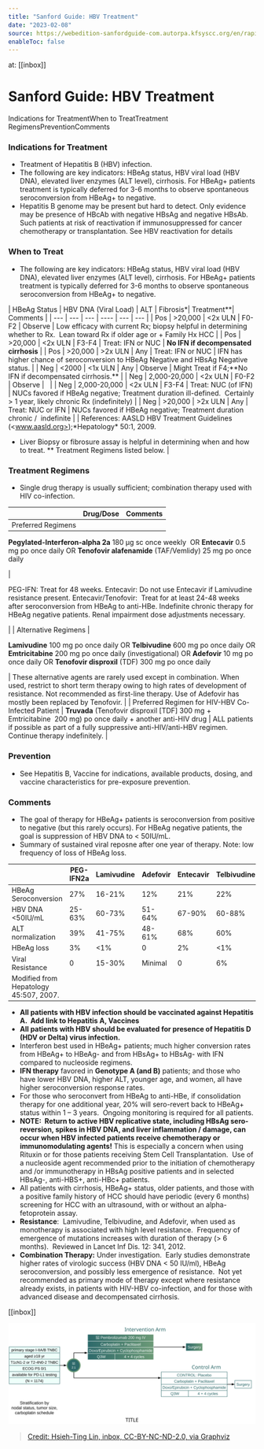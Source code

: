 ```yaml
---
title: "Sanford Guide: HBV Treatment"
date: "2023-02-08"
source: https://webedition-sanfordguide-com.autorpa.kfsyscc.org/en/rapid-reference/antiviral-therapy-topics/hepatitis/hepatitis-b-hbv/hbv-treatment
enableToc: false
---
```


at: [[inbox]]

# Sanford Guide: HBV Treatment

Indications for TreatmentWhen to TreatTreatment RegimensPreventionComments

### Indications for Treatment

- Treatment of Hepatitis B (HBV) infection.
- The following are key indicators: HBeAg status, HBV viral load (HBV DNA), elevated liver enzymes (ALT level), cirrhosis. For HBeAg+ patients treatment is typically deferred for 3-6 months to observe spontaneous seroconversion from HBeAg+ to negative.
- Hepatitis B genome may be present but hard to detect. Only evidence may be presence of HBcAb with negative HBsAg and negative HBsAb. Such patients at risk of reactivation if immunosuppressed for cancer chemotherapy or transplantation. See HBV reactivation for details

### When to Treat

- The following are key indicators: HBeAg status, HBV viral load (HBV DNA), elevated liver enzymes (ALT level), cirrhosis. For HBeAg+ patients treatment is typically deferred for 3-6 months to observe spontaneous seroconversion from HBeAg+ to negative.

| HBeAg Status | HBV DNA
(Viral Load) | ALT | Fibrosis*| Treatment**| Comments |
| --- | --- | --- | ---- | --- | --- |
| Pos | >20,000 | <2x ULN | F0-F2 | Observe | Low efficacy with current Rx; biopsy helpful in determining whether to Rx.  Lean toward Rx if older age or + Family Hx HCC |
| Pos | >20,000 | <2x ULN | F3-F4 | Treat: IFN or NUC | **No IFN if decompensated cirrhosis** |
| Pos | >20,000 | >2x ULN | Any | Treat: IFN or NUC | IFN has higher chance of seroconversion to HBeAg Negative and HBsAg Negative status. |
| Neg | <2000 | <1x ULN | Any | Observe | Might Treat if F4;**No IFN if decompensated cirrhosis.\*\* |
| Neg | 2,000-20,000 | <2x ULN | F0-F2 | Observe |   |
| Neg | 2,000-20,000 | <2x ULN | F3-F4 | Treat: NUC (of IFN) | NUCs favored if HBeAg negative; Treatment duration ill-defined.  Certainly > 1 year, likely chronic Rx (indefinitely) |
| Neg | >20,000 | >2x ULN | Any | Treat: NUC or IFN | NUCs favored if HBeAg negative; Treatment duration chronic /  indefinite |
| References: AASLD HBV Treatment Guidelines (<www.aasld.org>);*Hepatology\* 50:1, 2009.

- Liver Biopsy or fibrosure assay is helpful in determining when and how to treat.
  \*\* Treatment Regimens listed below. |

### Treatment Regimens

- Single drug therapy is usually sufficient; combination therapy used with HIV co-infection.

|                    | Drug/Dose | Comments |
| ------------------ | --------- | -------- |
| Preferred Regimens |

**Pegylated-Interferon-alpha 2a** 180 μg sc once weekly  OR
**Entecavir** 0.5 mg po once daily OR
**Tenofovir alafenamide** (TAF/Vemlidy) 25 mg po once daily

|

PEG-IFN: Treat for 48 weeks.
Entecavir: Do not use Entecavir if Lamivudine resistance present.
Entecavir/Tenofovir:  Treat for at least 24-48 weeks after seroconversion from HBeAg to anti-HBe. Indefinite chronic therapy for HBeAg negative patients. Renal impairment dose adjustments necessary.

|
| Alternative Regimens |

**Lamivudine** 100 mg po once daily OR
**Telbivudine** 600 mg po once daily OR
**Emtricitabine** 200 mg po once daily (investigational) OR
**Adefovir** 10 mg po once daily OR
**Tenofovir disproxil** (TDF) 300 mg po once daily

| These alternative agents are rarely used except in combination. When used, restrict to short term therapy owing to high rates of development of resistance. Not recommended as first-line therapy. Use of Adefovir has mostly been replaced by Tenofovir. |
| Preferred Regimen
for HIV-HBV Co-Infected Patient | **Truvada** (Tenofovir disproxil [TDF] 300 mg + Emtricitabine  200 mg) po once daily + another anti-HIV drug | ALL patients if possible as part of a fully suppressive anti-HIV/anti-HBV regimen.  Continue therapy indefinitely. |

### Prevention

- See Hepatitis B, Vaccine for indications, available products, dosing, and vaccine characteristics for pre-exposure prevention.

### Comments

- The goal of therapy for HBeAg+ patients is seroconversion from positive to negative (but this rarely occurs). For HBeAg negative patients, the goal is suppression of HBV DNA to < 50IU/mL.
- Summary of sustained viral reposne after one year of therapy. Note: low frequency of loss of HBeAg loss.

|                                        | PEG-IFN2a | Lamivudine | Adefovir | Entecavir | Telbivudine | Tenofovir |
| -------------------------------------- | --------- | ---------- | -------- | --------- | ----------- | --------- |
| HBeAg Seroconversion                   | 27%       | 16-21%     | 12%      | 21%       | 22%         | 21%       |
| HBV DNA <50IU/mL                       | 25-63%    | 60-73%     | 51-64%   | 67-90%    | 60-88%      | 80-95%    |
| ALT normalization                      | 39%       | 41-75%     | 48-61%   | 68%       | 60%         | 77%       |
| HBeAg loss                             | 3%        | <1%        | 0        | 2%        | <1%         | 3%        |
| Viral Resistance                       | 0         | 15-30%     | Minimal  | 0         | 6%          | 0         |
| Modified from Hepatology 45:507, 2007. |

- **All patients with HBV infection should be vaccinated against Hepatitis A.  Add link to Hepatitis A, Vaccines**
- **All patients with HBV should be evaluated for presence of Hepatitis D (HDV or Delta) virus infection.**
- Interferon best used in HBeAg+ patients; much higher conversion rates from HBeAg+ to HBeAg- and from HBsAg+ to HBsAg- with IFN compared to nucleoside regimens.
- **IFN therapy** favored in **Genotype A (and B)** patients; and those who have lower HBV DNA, higher ALT, younger age, and women, all have higher seroconversion response rates.
- For those who seroconvert from HBeAg to anti-HBe, if consolidation therapy for one additional year, 20% will sero-revert back to HBeAg+ status within 1 – 3 years.  Ongoing monitoring is required for all patients.
- **NOTE:  Return to active HBV replicative state, including HBsAg sero-reversion, spikes in HBV DNA, and liver inflammation / damage, can occur when HBV infected patients receive chemotherapy or immunomodulating agents!** This is especially a concern when using Rituxin or for those patients receiving Stem Cell Transplantation.  Use of a nucleoside agent recommended prior to the initiation of chemotherapy and /or immunotherapy in HBsAg positive patients and in selected HBsAg-, anti-HBS+, anti-HBc+ patients.
- All patients with cirrhosis, HBeAg+ status, older patients, and those with a positive family history of HCC should have periodic (every 6 months) screening for HCC with an ultrasound, with or without an alpha-fetoprotein assay.
- **Resistance**:  Lamivudine, Telbivudine, and Adefovir, when used as monotherapy is associated with high level resistance.  Frequency of emergence of mutations increases with duration of therapy (> 6 months).  Reviewed in Lancet Inf Dis. 12: 341, 2012.
- **Combination Therapy:** Under investigation.  Early studies demonstrate higher rates of virologic success (HBV DNA < 50 IU/ml), HBeAg seroconversion, and possibly less emergence of resistance.  Not yet recommended as primary mode of therapy except where resistance already exists, in patients with HIV-HBV co-infection, and for those with advanced disease and decompensated cirrhosis.

[[inbox]]

![height:450px title: inbox](./src/inbox.svg)

> [Credit: Hsieh-Ting Lin, inbox, CC-BY-NC-ND-2.0, via Graphviz](./src/inbox.gv)
